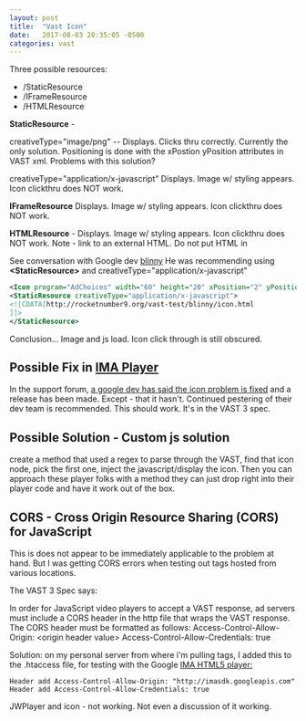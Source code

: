 ```yaml
---
layout: post
title:  "Vast Icon"
date:   2017-08-03 20:35:05 -0500
categories: vast
---
```

Three possible resources:

- /StaticResource
- /IFrameResource
- /HTMLResource

**StaticResource** -

creativeType="image/png" -- Displays. Clicks thru correctly. Currently the only solution.
Positioning is done with the xPostion yPosition attributes in VAST xml.
Problems with this solution?

creativeType="application/x-javascript"
Displays. Image w/ styling appears. Icon clickthru does NOT work.

**IFrameResource**
Displays. Image w/ styling appears. Icon clickthru does NOT work.

**HTMLResource** -
Displays. Image w/ styling appears. Icon clickthru does NOT work.
Note - link to an external HTML. Do not put HTML in

See conversation with Google dev [blinny][blinny-forum]
He was recommending using **\<StaticResource\>** and creativeType="application/x-javascript"

```xml
<Icon program="AdChoices" width="60" height="20" xPosition="2" yPosition="2">
<StaticResource creativeType="application/x-javascript">
<![CDATA[http://rocketnumber9.org/vast-test/blinny/icon.html
]]>
</StaticResource>
```

Conclusion... Image and js load. Icon click through is still obscured.

## Possible Fix in [IMA Player][ima-release]

In the support forum, [a google dev has said the icon problem is fixed](https://developers.google.com/interactive-media-ads/docs/sdks/html5/community?place=msg%2Fima-sdk%2FMHMKZ2hy8KI%2FRjMpjczHAwAJ) and a release has been made. Except - that it hasn't.
Continued pestering of their dev team is recommended. This should work. It's in the VAST 3 spec.

## Possible Solution -  Custom js solution

 create a method that used a regex to parse through the VAST, find that icon node, pick the first one, inject the javascript/display the icon. Then you can approach these player folks with a method they can just drop right into their player code and have it work out of the box.

## CORS - Cross Origin Resource Sharing (CORS) for JavaScript

This is does not appear to be immediately applicable to the problem at hand. But I was getting CORS errors when testing out tags hosted from various locations.

The VAST 3 Spec says:

In order for JavaScript video players to accept a VAST response, ad servers must include a CORS header in the http file that wraps the VAST response. The CORS header must be formatted as follows: Access-Control-Allow-Origin: \<origin header value\> Access-Control-Allow-Credentials: true

Solution: on my personal server from where i'm pulling tags, I added this to the .htaccess file, for testing with the Google [IMA HTML5 player:][imaplayer]
```
Header add Access-Control-Allow-Origin: "http://imasdk.googleapis.com"
Header add Access-Control-Allow-Credentials: true
```

JWPlayer and icon - not working. Not even a discussion of it working.

[ima-release]: https://developers.google.com/interactive-media-ads/docs/sdks/html5/v3/history
[imaplayer]: https://developers.google.com/interactive-media-ads/docs/sdks/html5/
[vast-spec]: https://www.iab.com/guidelines/digital-video-ad-serving-template-vast-3-0/mar
[blinny-forum]: https://developers.google.com/interactive-media-ads/docs/sdks/html5/community?place=msg%2Fima-sdk%2FMHMKZ2hy8KI%2F6poFwcB9KgAJ
